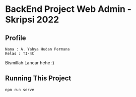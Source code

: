 # BackEnd Project Web Admin - Skripsi 2022

## Profile
```
Nama : A. Yahya Hudan Permana
Kelas : TI-4C

```
Bismillah Lancar hehe :)

## Running This Project
```
npm run serve
